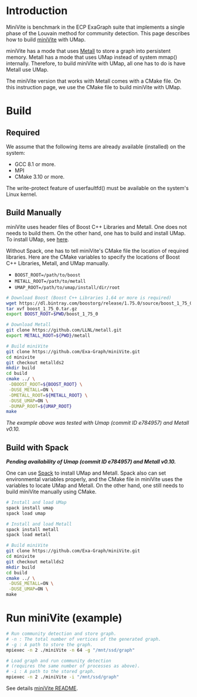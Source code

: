 # Introduction

MiniVite is benchmark in the ECP ExaGraph suite that implements a single phase of the Louvain method for community detection.
This page describes how to build [miniVite](https://github.com/Exa-Graph/miniVite) with UMap.


miniVite has a mode that uses [Metall](https://github.com/LLNL/metall) to store a graph into persistent memory.
Metall has a mode that uses UMap instead of system mmap() internally.
Therefore, to build miniVite with UMap, all one has to do is have Metall use UMap.

The miniVite version that works with Metall comes with a CMake file.
On this instruction page, we use the CMake file to build miniVite with UMap.


# Build
## Required

We assume that the following items are already available (installed) on the system:
- GCC 8.1 or more.
- MPI
- CMake 3.10 or more.

The write-protect feature of userfaultfd() must be available on the system's Linux kernel.

## Build Manually

miniVite uses header files of Boost C++ Libraries and Metall. One does not needs to build them.
On the other hand, one has to build and install UMap.
To install UMap, see [here](https://github.com/LLNL/umap).

Without Spack, one has to tell miniVite's CMake file the location of required libraries.
Here are the CMake variables to specify the locations of Boost C++ Libraries, Metall, and UMap manually.
* `BOOST_ROOT=/path/to/boost`
* `METALL_ROOT=/path/to/metall`
* `UMAP_ROOT=/path/to/umap/install/dir/root`


```bash
# Download Boost (Boost C++ Libraries 1.64 or more is required)
wget https://dl.bintray.com/boostorg/release/1.75.0/source/boost_1_75_0.tar.gz
tar xvf boost_1_75_0.tar.gz
export BOOST_ROOT=$PWD/boost_1_75_0

# Download Metall
git clone https://github.com/LLNL/metall.git
export METALL_ROOT=${PWD}/metall

# Build miniVite
git clone https://github.com/Exa-Graph/miniVite.git
cd minivite
git checkout metallds2
mkdir build
cd build
cmake ../ \
 -DBOOST_ROOT=${BOOST_ROOT} \
 -DUSE_METALL=ON \
 -DMETALL_ROOT=${METALL_ROOT} \
 -DUSE_UMAP=ON \
 -DUMAP_ROOT=${UMAP_ROOT}
make
```

*The example above was tested with Umap (commit ID e784957) and Metall v0.10.*


## Build with Spack

***Pending availability of Umap (commit ID e784957) and Metall v0.10.***

One can use [Spack](https://spack.io/) to install UMap and Metall.
Spack also can set environmental variables properly,
and the CMake file in miniVite uses the variables to locate UMap and Metall.
On the other hand, one still needs to build miniVite manually using CMake.

```bash
# Install and load UMap
spack install umap
spack load umap

# Install and load Metall
spack install metall
spack load metall

# Build miniVite
git clone https://github.com/Exa-Graph/miniVite.git
cd minivite
git checkout metallds2
mkdir build
cd build
cmake ../ \
 -DUSE_METALL=ON \
 -DUSE_UMAP=ON \
make
```


# Run miniVite (example)

```bash
# Run community detection and store graph.
# -n : The total number of vertices of the generated graph.
# -g : A path to store the graph.
mpiexec -n 2 ./miniVite -n 64 -g "/mnt/ssd/graph"

# Load graph and run community detection
# (requires the same number of processes as above).
# -i : A path to the stored graph.
mpiexec -n 2 ./miniVite -i "/mnt/ssd/graph"
```

See details [miniVite README](https://github.com/Exa-Graph/miniVite/tree/metallds2).